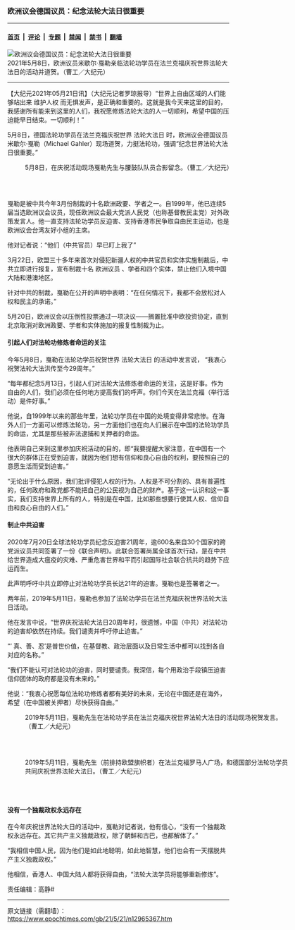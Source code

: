 ### 欧洲议会德国议员：纪念法轮大法日很重要

---

#### [首页](../../../..?n12965367) &nbsp;|&nbsp; [评论](../../../../../epoch-comment?n12965367) &nbsp;|&nbsp; [专题](../../../../../epoch-special?n12965367) &nbsp;|&nbsp; [禁闻](../../../../../epoch-news?n12965367) &nbsp;|&nbsp; [禁书](../../../../../books?n12965367) &nbsp;|&nbsp; [翻墙](https://github.com/gfw-breaker/nogfw/blob/master/README.md?n12965367)


<div><img alt="欧洲议会德国议员：纪念法轮大法日很重要" class="attachment-djy_600_400 size-djy_600_400 wp-post-image" src="https://i.epochtimes.com/assets/uploads/2021/05/id12965436-f_DSC7163-600x400.jpg"/>
<div class="caption">
 2021年5月8日，欧洲议员米歇尔‧戛勒亲临法轮功学员在法兰克福庆祝世界法轮大法日的活动并道贺。（曹工／大纪元）
</div></div><hr/><div class="post_content" id="artbody" itemprop="articleBody">
 <!-- article content begin -->
 <p>
  【大纪元2021年05月21日讯】（大纪元记者罗琼报导）“世界上自由区域的人们能够站出来
  <ok href="https://www.epochtimes.com/gb/tag/%E7%BB%B4%E6%8A%A4%E4%BA%BA%E6%9D%83.html">
   维护人权
  </ok>
  而无惧发声，是正确和重要的。这就是我今天来这里的目的，我感谢所有能来到这里的人们，我祝愿修炼法轮大法的人一切顺利，希望中国的压迫能早日结束。一切顺利！”
 </p>
 <p>
  5月8日，德国法轮功学员在法兰克福庆祝世界
  <ok href="https://www.epochtimes.com/gb/tag/%E6%B3%95%E8%BD%AE%E5%A4%A7%E6%B3%95%E6%97%A5.html">
   法轮大法日
  </ok>
  时，欧洲议会德国议员米歇尔‧戛勒（Michael Gahler）现场道贺，力挺法轮功，强调“纪念世界法轮大法日很重要。”
 </p>
 <figure aria-describedby="caption-attachment-12965649" class="wp-caption aligncenter" id="attachment_12965649" style="width: 600px">
  <ok href="https://i.epochtimes.com/assets/uploads/2021/05/id12965649-Bien_Tran_IMG_5582.jpg" target="_blank">
   <img alt="" class="size-large wp-image-12965649" src="https://i.epochtimes.com/assets/uploads/2021/05/id12965649-Bien_Tran_IMG_5582-600x400.jpg"/>
  </ok>
  <br/><figcaption class="wp-caption-text" id="caption-attachment-12965649">
   5月8日，在庆祝活动现场戛勒先生与腰鼓队队员合影留念。（曹工／大纪元）
  </figcaption><br/>
 </figure><br/>
 <p>
  戛勒是被中共今年3月份制裁的十名欧洲政要、学者之一。自1999年，他已连续5届当选欧洲议会议员，现任欧洲议会最大党派人民党（也称基督教民主党）对外政策发言人。他一直支持法轮功学员反迫害、支持香港市民争取自由民主运动，也是欧洲议会台湾友好小组的主席。
 </p>
 <p>
  他对记者说：“他们（中共官员）早已盯上我了”
 </p>
 <p>
  3月22日，欧盟三十多年来首次对侵犯新疆人权的中共官员和实体实施制裁后，中共立即进行报复，宣布制裁十名
  <ok href="https://www.epochtimes.com/gb/tag/%E6%AC%A7%E6%B4%B2%E8%AE%AE%E5%91%98.html">
   欧洲议员
  </ok>
  、学者和四个实体，禁止他们入境中国大陆和港澳地区。
 </p>
 <p>
  针对中共的制裁，戛勒在公开的声明中表明：“在任何情况下，我都不会放松对人权和民主的承诺。”
 </p>
 <p>
  5月20日，欧洲议会以压倒性投票通过一项决议——搁置批准中欧投资协定，直到北京取消对欧洲政要、学者和实体施加的报复性制裁为止。
 </p>
 <h4>
  引起人们对法轮功修炼者命运的关注
 </h4>
 <p>
  今年5月8日，戛勒在法轮功学员祝贺世界
  <ok href="https://www.epochtimes.com/gb/tag/%E6%B3%95%E8%BD%AE%E5%A4%A7%E6%B3%95%E6%97%A5.html">
   法轮大法日
  </ok>
  的活动中发言说， “我衷心祝贺法轮大法洪传至今29周年。”
 </p>
 <p>
  “每年都纪念5月13日，引起人们对法轮大法修炼者命运的关注，这是好事。作为自由的人们，我们必须在任何地方提高我们的呼声。你们今天在法兰克福（举行活动）是件好事。”
 </p>
 <p>
  他说，自1999年以来的那些年里，法轮功学员在中国的处境变得非常悲惨。在海外人们一方面可以修炼法轮功，另一方面他们也在向人们展示在中国的法轮功学员的命运，尤其是那些被非法逮捕和关押者的命运。
 </p>
 <p>
  他表明自己来到这里参加庆祝活动的目的，即“我要提醒大家注意，在中国有一个很大的群体正在受到迫害，就因为他们想有信仰和良心自由的权利，要按照自己的意愿生活而受到迫害。”
 </p>
 <p>
  “无论出于什么原因，我们批评侵犯人权的行为。人权是不可分割的、具有普遍性的，任何政府和政党都不能把自己的公民视为自己的财产。基于这一认识和这一事实，我们支持世界上所有的人，特别是在中国，比如那些想要行使其人权、信仰自由和良心自由的人们。”
 </p>
 <h4>
  制止中共迫害
 </h4>
 <p>
  2020年7月20日全球法轮功学员纪念反迫害21周年，逾600名来自30个国家的跨党派议员共同签署了一份《联合声明》。此联合签署尚属全球首次行动，是在中共给世界造成大瘟疫的灾难、严重危害世界和平而引起国际社会联合抗共的趋势下应运而生。
 </p>
 <p>
  此声明呼吁中共立即停止对法轮功学员长达21年的迫害。戛勒也是签署者之一。
 </p>
 <p>
  两年前，2019年5月11日，戛勒也参加了法轮功学员在法兰克福庆祝世界法轮大法日活动。
 </p>
 <p>
  他在发言中说，“世界庆祝法轮大法日20周年时，很遗憾，中国（中共）对法轮功的迫害却依然在持续。我们谴责并呼吁停止迫害。”
 </p>
 <p>
  “‘
  <span class="s1">
   <span class="Apple-converted-space">
   </span>
  </span>
  真、善、忍’是普世价值，在基督教、政治层面以及日常生活中都可以找到各自对应的名称。”
 </p>
 <p>
  “我们不能认可对法轮功的迫害，同时要谴责。我深信，每个用政治手段镇压迫害信仰团体的政府都是没有未来的。”
 </p>
 <p>
  他说：“我衷心祝愿每位法轮功修炼者都有美好的未来，无论在中国还是在海外，希望（在中国被关押者）尽快获得自由。”
 </p>
 <figure aria-describedby="caption-attachment-12965715" class="wp-caption aligncenter" id="attachment_12965715" style="width: 600px">
  <ok href="https://i.epochtimes.com/assets/uploads/2021/05/id12965715-MG_4006-as-Smart-Object-11.jpg" target="_blank">
   <img alt="" class="size-large wp-image-12965715" src="https://i.epochtimes.com/assets/uploads/2021/05/id12965715-MG_4006-as-Smart-Object-11-600x400.jpg"/>
  </ok>
  <br/><figcaption class="wp-caption-text" id="caption-attachment-12965715">
   2019年5月11日，戛勒先生在法轮功学员在法兰克福庆祝世界法轮大法日的活动现场祝贺发言。（曹工／大纪元）
  </figcaption><br/>
 </figure><br/>
 <figure aria-describedby="caption-attachment-12965711" class="wp-caption aligncenter" id="attachment_12965711" style="width: 600px">
  <ok href="https://i.epochtimes.com/assets/uploads/2021/05/id12965711-MG_4014-as-Smart-Object-11-600x400.jpg" target="_blank">
   <img alt="" class="size-large wp-image-12965711" src="https://i.epochtimes.com/assets/uploads/2021/05/id12965711-MG_4014-as-Smart-Object-11-600x400-600x400.jpg"/>
  </ok>
  <br/><figcaption class="wp-caption-text" id="caption-attachment-12965711">
   2019年5月11日，戛勒先生（前排持欧盟旗帜者）在法兰克福罗马人广场，和德国部分法轮功学员共同庆祝世界法轮大法日。（曹工／大纪元）
  </figcaption><br/>
 </figure><br/>
 <h4>
  没有一个独裁政权永远存在
 </h4>
 <p>
  在今年庆祝世界法轮大日的活动中，戛勒对记者说，他有信心，“没有一个独裁政权永远存在。其它共产主义独裁政权，除了朝鲜和古巴，也都解体了。”
 </p>
 <p>
  “我相信中国人民，因为他们是如此地聪明，如此地智慧，他们也会有一天摆脱共产主义独裁政权。”
 </p>
 <p>
  他相信，香港人、中国大陆人都将获得自由，“法轮大法学员将能够重新修炼”。
 </p>
 <p>
  责任编辑：高静#
 </p>
 <!-- article content end -->
 <div id="below_article_ad">
 </div>
</div>


---

原文链接（需翻墙）：https://www.epochtimes.com/gb/21/5/21/n12965367.htm